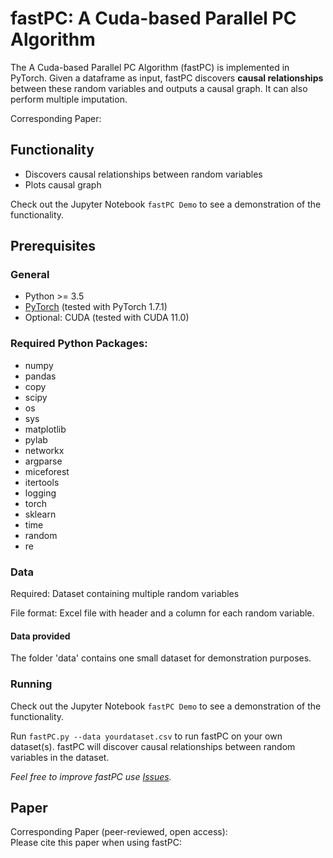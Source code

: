 # fastPC: A Cuda-based Parallel PC Algorithm

The A Cuda-based Parallel PC Algorithm (fastPC) is implemented in PyTorch. Given a dataframe as input, fastPC discovers **causal relationships** between these random variables and outputs a causal graph. It can also perform multiple imputation. 

Corresponding Paper:

## Functionality

* Discovers causal relationships between random variables
* Plots causal graph

Check out the Jupyter Notebook `fastPC Demo` to see a demonstration of the functionality. 
## Prerequisites

### General
* Python >= 3.5
* [PyTorch](https://pytorch.org/get-started/locally/) (tested with PyTorch 1.7.1)
* Optional: CUDA (tested with CUDA 11.0) 

### Required Python Packages:
* numpy
* pandas
* copy
* scipy
* os
* sys
* matplotlib
* pylab
* networkx
* argparse
* miceforest
* itertools
* logging
* torch
* sklearn
* time
* random
* re

### Data
Required: Dataset containing multiple random variables

File format: 
Excel file with header and a column for each random variable. 

#### Data provided
The folder 'data' contains one small dataset for demonstration purposes.

### Running

Check out the Jupyter Notebook `fastPC Demo` to see a demonstration of the functionality. 

Run `fastPC.py --data yourdataset.csv` to run fastPC on your own dataset(s). fastPC will discover causal relationships between random variables in the dataset. 

_Feel free to improve fastPC use [Issues](https://github.com/kzhang14/fastPC/issues)._  
 
## Paper

Corresponding Paper (peer-reviewed, open access):  
Please cite this paper when using fastPC:
